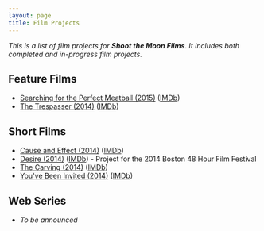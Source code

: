 ```yaml
---
layout: page
title: Film Projects
---
```


*This is a list of film projects for **Shoot the Moon Films**. It includes
both completed and in-progress film projects.*

## Feature Films

* [Searching for the Perfect Meatball (2015)](/projects/2015-searching-for-the-perfect-meatball.html) ([IMDb](http://www.imdb.com/title/tt3797406/))
* [The Trespasser (2014)](/projects/2014-the-trespasser.html) ([IMDb](http://www.imdb.com/title/tt3065296/))

## Short Films

* [Cause and Effect (2014)](/projects/2014-cause-and-effect.html) ([IMDb](http://www.imdb.com/title/tt3385284/))
* [Desire (2014)](/projects/2014-desire.html) ([IMDb](http://www.imdb.com/title/tt3713362/)) - Project for the 2014 Boston 48 Hour Film Festival
* [The Carving (2014)](/projects/2014-the-carving.html) ([IMDb](#))
* [You've Been Invited (2014)](/projects/2014-youve-been-invited.html) ([IMDb](http://www.imdb.com/title/tt2966834/))

## Web Series

* *To be announced*

